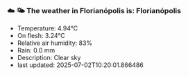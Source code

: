 ### ☁️ 🌤️  The weather in Florianópolis is: Florianópolis

- Temperature: 4.94°C
- On flesh: 3.24°C
- Relative air humidity: 83%
- Rain: 0.0 mm
- Description: Clear sky
- last updated: 2025-07-02T10:20:01.866486
